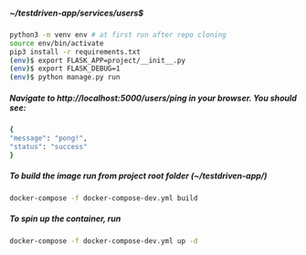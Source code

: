##### ~/testdriven-app/services/users$ 
```bash
python3 -m venv env # at first run after repo cloning
source env/bin/activate
pip3 install -r requirements.txt
(env)$ export FLASK_APP=project/__init__.py
(env)$ export FLASK_DEBUG=1
(env)$ python manage.py run
```

##### Navigate to http://localhost:5000/users/ping in your browser. You should see:
```bash
{
"message": "pong!",
"status": "success"
}
```

##### To build the image run from project root folder (~/testdriven-app/)
```bash
docker-compose -f docker-compose-dev.yml build
```

##### To spin up the container, run
```bash
docker-compose -f docker-compose-dev.yml up -d
```
